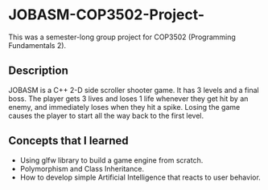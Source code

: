 # JOBASM-COP3502-Project-
This was a semester-long group project for COP3502 (Programming Fundamentals 2).

## Description
JOBASM is a C++ 2-D side scroller shooter game. It has 3 levels and a final boss. The player gets 3 lives and loses 1 life whenever they get hit by an enemy, and immediately loses when they hit a spike. Losing the game causes the player to start all the way back to the first level.

## Concepts that I learned
- Using glfw library to build a game engine from scratch.
- Polymorphism and Class Inheritance.
- How to develop simple Artificial Intelligence that reacts to user behavior.
